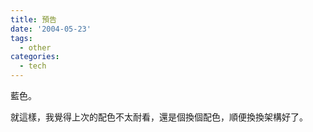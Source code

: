 ```yaml
---
title: 預告
date: '2004-05-23'
tags:
  - other
categories:
  - tech
---
```

藍色。  
  
就這樣，我覺得上次的配色不太耐看，還是個換個配色，順便換換架構好了。